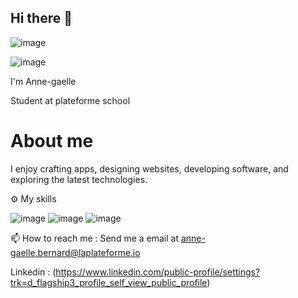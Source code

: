 ## Hi there 👋

![image](https://github.com/user-attachments/assets/85f100e5-e675-4f01-974b-0a27d4716ba1)

![image](https://github.com/user-attachments/assets/bee98078-a925-4232-a148-9f4a8d4ca78a)



I'm Anne-gaelle

Student at plateforme school




# About me 

I enjoy crafting apps, designing websites, developing software, and exploring the latest technologies.

⚙️ My skills

![image](https://github.com/user-attachments/assets/123c1e1c-21b4-43c9-8d00-8516bc345051)
![image](https://github.com/user-attachments/assets/3500f7bd-3a1d-4309-b1aa-a6f866c7cba2)
![image](https://github.com/user-attachments/assets/f76632e9-df7b-4816-83bf-094db839bc83)


📫 How to reach me : Send me a email at anne-gaelle.bernard@laplateforme.io 

Linkedin : (https://www.linkedin.com/public-profile/settings?trk=d_flagship3_profile_self_view_public_profile)
